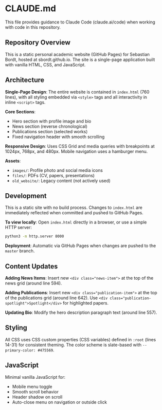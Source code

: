 # CLAUDE.md

This file provides guidance to Claude Code (claude.ai/code) when working with code in this repository.

## Repository Overview

This is a static personal academic website (GitHub Pages) for Sebastian Bordt, hosted at sbordt.github.io. The site is a single-page application built with vanilla HTML, CSS, and JavaScript.

## Architecture

**Single-Page Design**: The entire website is contained in `index.html` (760 lines), with all styling embedded via `<style>` tags and all interactivity in inline `<script>` tags.

**Core Sections**:
- Hero section with profile image and bio
- News section (reverse chronological)
- Publications section (selected works)
- Fixed navigation header with smooth scrolling

**Responsive Design**: Uses CSS Grid and media queries with breakpoints at 1024px, 768px, and 480px. Mobile navigation uses a hamburger menu.

**Assets**:
- `images/`: Profile photo and social media icons
- `files/`: PDFs (CV, papers, presentations)
- `old_website/`: Legacy content (not actively used)

## Development

This is a static site with no build process. Changes to `index.html` are immediately reflected when committed and pushed to GitHub Pages.

**To view locally**: Open `index.html` directly in a browser, or use a simple HTTP server:
```bash
python3 -m http.server 8000
```

**Deployment**: Automatic via GitHub Pages when changes are pushed to the `master` branch.

## Content Updates

**Adding News Items**: Insert new `<div class="news-item">` at the top of the news grid (around line 594).

**Adding Publications**: Insert new `<div class="publication-item">` at the top of the publications grid (around line 642). Use `<div class="publication-spotlight">Spotlight</div>` for highlighted papers.

**Updating Bio**: Modify the hero description paragraph text (around line 557).

## Styling

All CSS uses CSS custom properties (CSS variables) defined in `:root` (lines 14-31) for consistent theming. The color scheme is slate-based with `--primary-color: #475569`.

## JavaScript

Minimal vanilla JavaScript for:
- Mobile menu toggle
- Smooth scroll behavior
- Header shadow on scroll
- Auto-close menu on navigation or outside click

